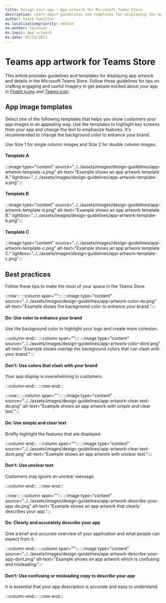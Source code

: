 ```yaml
---
title: Design your app - App artwork for Microsoft Teams Store
description: Learn about guidelines and templates for displaying the app artwork.
author: heath-hamilton
ms.localizationpriority: medium
ms.author: lajanuar
ms.topic: App artwork
ms.date: 05/23/2023
---
```

# Teams app artwork for Teams Store

This article provides guidelines and templates for displaying app artwork and details in the Microsoft Teams Store. Follow these guidelines for tips on crafting engaging and useful imagery to get people excited about your app in [Fluent icons](https://www.figma.com/community/file/836835755999342788) and [Teams icon](https://react.fluentui.dev/?path=/docs/concepts-developer-icons-icons--page).

## App image templates

Select one of the following templates that helps you show customers your app images in an appealing way. Use the templates to highlight key screens from your app and change the text to emphasize features. It's recommended to change the background color to enhance your brand.

Use Size 1 for single column images and Size 2 for double column images.

#### Template A

:::image type="content" source="../../assets/images/design-guidelines/app-artwork-template-a.png" alt-text="Example shows an app artwork template A." lightbox="../../assets/images/design-guidelines/app-artwork-template-a.png":::

#### Template B

:::image type="content" source="../../assets/images/design-guidelines/app-artwork-template-b.png" alt-text="Example shows an app artwork template B." lightbox="../../assets/images/design-guidelines/app-artwork-template-b.png":::

#### Template C

:::image type="content" source="../../assets/images/design-guidelines/app-artwork-template-c.png" alt-text="Example shows an app artwork template C." lightbox="../../assets/images/design-guidelines/app-artwork-template-c.png":::

## Best practices

Follow these tips to make the most of your space in the Teams Store.

:::row:::
   :::column span="":::
:::image type="content" source="../../assets/images/design-guidelines/app-artwork-color-do.png" alt-text="Example shows the background color to enhance your brand.":::

#### Do: Use color to enhance your brand

Use the background color to highlight your logo and create more cohesion.

   :::column-end:::
   :::column span="":::
:::image type="content" source="../../assets/images/design-guidelines/app-artwork-color-dont.png" alt-text="Example shows overlap the background colors that can clash with your brand.":::

#### Don’t: Use colors that clash with your brand

Your app display is overwhelming to customers.

   :::column-end:::
:::row-end:::

:::row:::
   :::column span="":::
:::image type="content" source="../../assets/images/design-guidelines/app-artwork-clear-text-do.png" alt-text="Example shows an app artwork with simple and clear text.":::

#### Do: Use simple and clear text

Briefly highlight the features that are displayed.

   :::column-end:::
   :::column span="":::
:::image type="content" source="../../assets/images/design-guidelines/app-artwork-clear-text-dont.png" alt-text="Example shows an app artwork with unclear text.":::

#### Don’t: Use unclear text

Customers may ignore an unclear message.

   :::column-end:::
:::row-end:::

:::row:::
   :::column span="":::
:::image type="content" source="../../assets/images/design-guidelines/app-artwork-describe-your-app-do.png" alt-text="Example shows an app artwork that clearly describes your app.":::

#### Do: Clearly and accurately describe your app

Give a brief and accurate overview of your application and what people can expect from it.

   :::column-end:::
   :::column span="":::
:::image type="content" source="../../assets/images/design-guidelines/app-artwork-describe-your-app-dont.png" alt-text="Example shows an app artwork which is confusing and misleading.":::

#### Don’t: Use confusing or misleading copy to describe your app

It is essential that your app description is accurate and easy to understand.

   :::column-end:::
:::row-end:::

